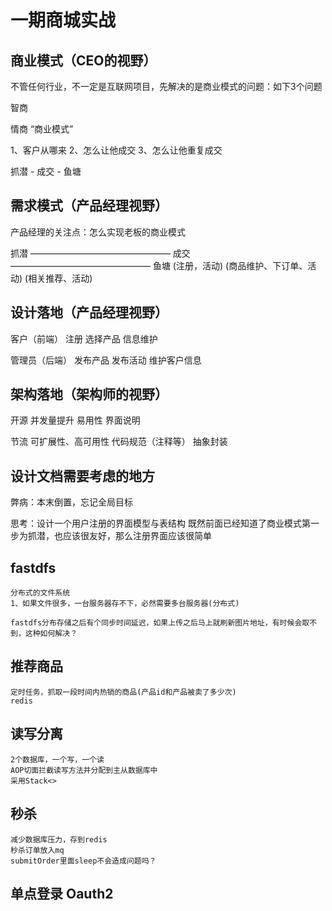 # 一期商城实战

## 商业模式（CEO的视野）

不管任何行业，不一定是互联网项目，先解决的是商业模式的问题：如下3个问题

智商

情商 “商业模式”

1、客户从哪来
2、怎么让他成交
3、怎么让他重复成交

抓潜 - 成交 - 鱼塘

## 需求模式（产品经理视野）

产品经理的关注点：怎么实现老板的商业模式

   抓潜 ———————————————— 成交 ———————————————— 鱼塘
(注册，活动)     (商品维护、下订单、活动)     (相关推荐、活动)

## 设计落地（产品经理视野）

客户（前端）
    注册
    选择产品
    信息维护
    
管理员（后端）
    发布产品
    发布活动
    维护客户信息
    
## 架构落地（架构师的视野）

开源
    并发量提升
    易用性
    界面说明

节流
    可扩展性、高可用性
    代码规范（注释等）
    抽象封装
    
## 设计文档需要考虑的地方

弊病：本末倒置，忘记全局目标

思考：设计一个用户注册的界面模型与表结构
    既然前面已经知道了商业模式第一步为抓潜，也应该很友好，那么注册界面应该很简单
    
## fastdfs
    
    分布式的文件系统
    1、如果文件很多，一台服务器存不下，必然需要多台服务器(分布式)
    
    fastdfs分布存储之后有个同步时间延迟，如果上传之后马上就刷新图片地址，有时候会取不到，这种如何解决？
    
## 推荐商品

    定时任务，抓取一段时间内热销的商品(产品id和产品被卖了多少次)
    redis

## 读写分离

    2个数据库，一个写，一个读
    AOP切面拦截读写方法并分配到主从数据库中
    采用Stack<>
    
## 秒杀

    减少数据库压力，存到redis
    秒杀订单放入mq
    submitOrder里面sleep不会造成问题吗？
    
## 单点登录 Oauth2